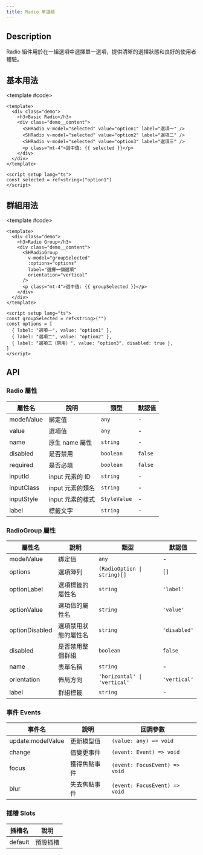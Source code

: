```yaml
---
title: Radio 單選框
---
```


## Description

Radio 組件用於在一組選項中選擇單一選項，提供清晰的選擇狀態和良好的使用者體驗。

## 基本用法

<Demo>
  <BasicDemo />

<template #code>

```vue
<template>
  <div class="demo">
    <h3>Basic Radio</h3>
    <div class="demo__content">
      <SHRadio v-model="selected" value="option1" label="選項一" />
      <SHRadio v-model="selected" value="option2" label="選項二" />
      <SHRadio v-model="selected" value="option3" label="選項三" />
      <p class="mt-4">選中值: {{ selected }}</p>
    </div>
  </div>
</template>

<script setup lang="ts">
const selected = ref<string>("option1")
</script>
```

  </template>
</Demo>

## 群組用法

<Demo>
  <GroupDemo />

<template #code>

```vue
<template>
  <div class="demo">
    <h3>Radio Group</h3>
    <div class="demo__content">
      <SHRadioGroup
        v-model="groupSelected"
        :options="options"
        label="選擇一個選項"
        orientation="vertical"
      />
      <p class="mt-4">選中值: {{ groupSelected }}</p>
    </div>
  </div>
</template>

<script setup lang="ts">
const groupSelected = ref<string>("")
const options = [
  { label: "選項一", value: "option1" },
  { label: "選項二", value: "option2" },
  { label: "選項三（禁用）", value: "option3", disabled: true },
]
</script>
```

  </template>
</Demo>

<!-- 已移除不存在的 DisabledDemo 範例，因 demos 資料夾僅包含 Basic.vue 及 Group.vue -->

## API

### Radio 屬性

| 屬性名     | 說明             | 類型         | 默認值  |
| ---------- | ---------------- | ------------ | ------- |
| modelValue | 綁定值           | `any`        | -       |
| value      | 選項值           | `any`        | -       |
| name       | 原生 name 屬性   | `string`     | -       |
| disabled   | 是否禁用         | `boolean`    | `false` |
| required   | 是否必填         | `boolean`    | `false` |
| inputId    | input 元素的 ID  | `string`     | -       |
| inputClass | input 元素的類名 | `string`     | -       |
| inputStyle | input 元素的樣式 | `StyleValue` | -       |
| label      | 標籤文字         | `string`     | -       |

### RadioGroup 屬性

| 屬性名         | 說明                 | 類型                         | 默認值       |
| -------------- | -------------------- | ---------------------------- | ------------ |
| modelValue     | 綁定值               | `any`                        | -            |
| options        | 選項陣列             | `(RadioOption \| string)[]`  | `[]`         |
| optionLabel    | 選項標籤的屬性名     | `string`                     | `'label'`    |
| optionValue    | 選項值的屬性名       | `string`                     | `'value'`    |
| optionDisabled | 選項禁用狀態的屬性名 | `string`                     | `'disabled'` |
| disabled       | 是否禁用整個群組     | `boolean`                    | `false`      |
| name           | 表單名稱             | `string`                     | -            |
| orientation    | 佈局方向             | `'horizontal' \| 'vertical'` | `'vertical'` |
| label          | 群組標籤             | `string`                     | -            |

### 事件 Events

| 事件名            | 說明         | 回調參數                      |
| ----------------- | ------------ | ----------------------------- |
| update:modelValue | 更新模型值   | `(value: any) => void`        |
| change            | 值變更事件   | `(event: Event) => void`      |
| focus             | 獲得焦點事件 | `(event: FocusEvent) => void` |
| blur              | 失去焦點事件 | `(event: FocusEvent) => void` |

### 插槽 Slots

| 插槽名  | 說明     |
| ------- | -------- |
| default | 預設插槽 |

<script setup>
import { SHConfigProvider } from '@/index'
import BasicDemo from '@/components/Radio/demos/Basic.vue'
import GroupDemo from '@/components/Radio/demos/Group.vue'
</script>
